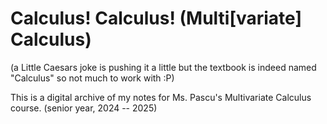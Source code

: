 # Calculus! Calculus! (Multi[variate] Calculus)
(a Little Caesars joke is pushing it a little but the textbook is indeed named "Calculus" so not much to work with :P)

This is a digital archive of my notes for Ms. Pascu's Multivariate Calculus course. (senior year, 2024 -- 2025)
